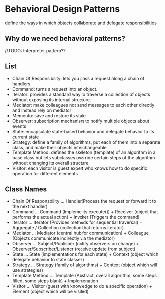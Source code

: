 # Behavioral Design Patterns

define the ways in which objects collaborate and delegate responsibilities

## Why do we need behavioral patterns?

//TODO: Interpreter pattern??

## List
- Chain Of Responsibility: lets you pass a request along a chain of handlers
- Command: turns a request into an object.
- Iterator: provides a standard way to traverse a collection of objects without exposing its internal structure.
- Mediator: make colleagues not send messages to each other directly and instead rely on mediator
- Memento: save and restore its state
- Observer: subscription mechanism to notify multiple objects about events
- State: encapsulate state-based behavior and delegate behavior to its current state
- Strategy: define a family of algorithms, put each of them into a separate class, and make their objects interchangeable.
- Template Method: defines the skeleton (template) of an algorithm in a base class but lets subclasses override certain steps of the algorithm without changing its overall structure.
- Visitor: each visitor is guest expert who knows how to do specific operation for different elements


## Class Names
- Chain Of Responsbility ... Handler(Process the request or forward it to the next handler) 
- Command ... Command (Implements execute()) + Receiver (object that performs the actual action) + Invoker (Triggers the command)
- Iterator ... Iterator (Provides methods for sequential traversal) + Aggregate / Collection (collection that returns iterator)
- Mediator ... Mediator (central hub for communication) + Colleague (Objects communicate indirectly via the mediator)
- Observer ... Subject/Publisher (notify observers on change) + Observer/Subscriber/Listener (receive update from subject)
- State ... State (implementations for each state) + Context (object which delegate behavior to state classes)
- Strategy ... Strategy (family of algorithms) + Context (object which will use strategies)
- Template Method ...  Template (Abstract, overall algorithm, some steps filled, some steps blank) + Implemenation
- Visitor ... Visitor (guest with knowledge to do a specific operation) + Element (object which will be visited)


